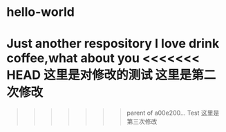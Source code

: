# hello-world
Just another respository
I love drink coffee,what about you
<<<<<<< HEAD
这里是对修改的测试
这里是第二次修改
=======
>>>>>>> parent of a00e200... Test
这里是第三次修改
